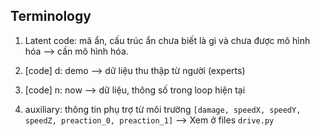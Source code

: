 ## Terminology

1. Latent code: mã ẩn, cấu trúc ẩn chưa biết là gì và chưa được mô hình hóa --> cần mô hình hóa. 

2. [code] d: demo --> dữ liệu thu thập từ người (experts)

3. [code] n: now --> dữ liệu, thông số trong loop hiện tại 

4. auxiliary: thông tin phụ trợ từ môi trường `[damage, speedX, speedY, speedZ, preaction_0, preaction_1]`
--> Xem ở files `drive.py`

